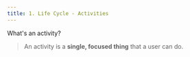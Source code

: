 ```yaml
---
title: 1. Life Cycle - Activities
---
```


What's an activity?

> An activity is a **single, focused thing** that a user can do.
